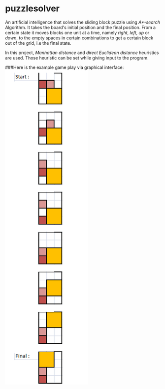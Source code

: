 # puzzlesolver

An artificial intelligence that solves the sliding block puzzle using _A*-search_ Algorithm. It takes the board's initial position and the final position. From a certain state it moves blocks one unit at a time, namely _right_, _left_, _up_ or _down_, to the empty spaces in certain combinations to get a certain block out of the grid, i.e the final state. 

In this project, _Manhattan distance_ and _direct Euclidean distance_ heuristics are used. Those heuristic can be set while giving input to the program.

###Here is the example game play via graphical interface:
![alt text][example-game-play]

[example-game-play]: https://github.com/swifthfg/puzzlesolver/blob/master/resources/example-game-play.png